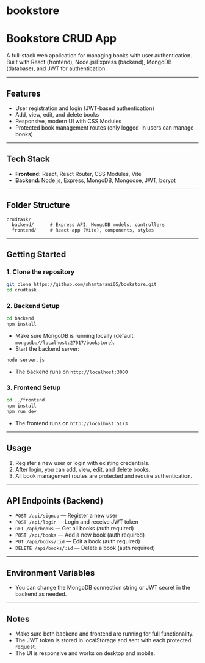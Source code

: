 # bookstore
# Bookstore CRUD App

A full-stack web application for managing books with user authentication. Built with React (frontend), Node.js/Express (backend), MongoDB (database), and JWT for authentication.

---

## Features
- User registration and login (JWT-based authentication)
- Add, view, edit, and delete books
- Responsive, modern UI with CSS Modules
- Protected book management routes (only logged-in users can manage books)

---

## Tech Stack
- **Frontend:** React, React Router, CSS Modules, Vite
- **Backend:** Node.js, Express, MongoDB, Mongoose, JWT, bcrypt

---

## Folder Structure
```
crudtask/
  backend/      # Express API, MongoDB models, controllers
  frontend/     # React app (Vite), components, styles
```

---

## Getting Started

### 1. Clone the repository
```bash
git clone https://github.com/shamtarani05/bookstore.git
cd crudtask
```

### 2. Backend Setup
```bash
cd backend
npm install
```
- Make sure MongoDB is running locally (default: `mongodb://localhost:27017/bookstore`).
- Start the backend server:
```bash
node server.js
```
- The backend runs on `http://localhost:3000`

### 3. Frontend Setup
```bash
cd ../frontend
npm install
npm run dev
```
- The frontend runs on `http://localhost:5173`

---

## Usage
1. Register a new user or login with existing credentials.
2. After login, you can add, view, edit, and delete books.
3. All book management routes are protected and require authentication.

---

## API Endpoints (Backend)
- `POST /api/signup` — Register a new user
- `POST /api/login` — Login and receive JWT token
- `GET /api/books` — Get all books (auth required)
- `POST /api/books` — Add a new book (auth required)
- `PUT /api/books/:id` — Edit a book (auth required)
- `DELETE /api/books/:id` — Delete a book (auth required)

---

## Environment Variables
- You can change the MongoDB connection string or JWT secret in the backend as needed.

---

## Notes
- Make sure both backend and frontend are running for full functionality.
- The JWT token is stored in localStorage and sent with each protected request.
- The UI is responsive and works on desktop and mobile.


